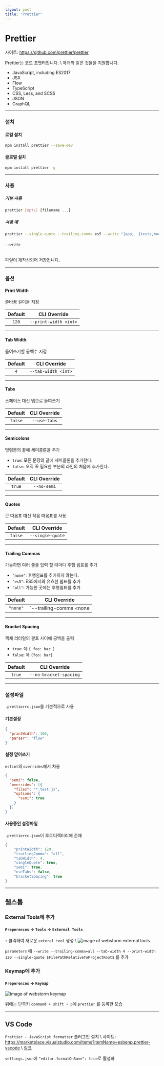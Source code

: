 ```yaml
---
layout: post
title: "Prettier"
---
```


# Prettier

사이트: https://github.com/prettier/prettier

Prettier는 코드 포맷터입니다. \\
아래와 같은 것들을 지원합니다.
* JavaScript, including ES2017
* JSX
* Flow
* TypeScript
* CSS, Less, and SCSS
* JSON
* GraphQL

* * *

### 설치

#### 로컬 설치

```sh
npm install prettier --save-dev
```

#### 글로벌 설치
```sh
npm install prettier -g
```

* * *

### 사용

##### 기본 사용

```sh
prettier [opts] [filename ...]
```

##### 사용 예

```sh
prettier --single-quote --trailing-comma es5 --write "{app,__{tests,mocks}__}/**/*.js"
```


###### `--write`
파일이 재작성되어 저장됩니다.

* * *

### 옵션

#### Print Width

줄바꿈 길이을 지정

| Default | CLI Override |
|:-------:|:------------:|
|  `120`  | `--print-width <int>` |

* * *

#### Tab Width

들여쓰기할 공백수 지정

| Default | CLI Override |
|:-------:|:------------:|
|   `4`   | `--tab-width <int>` |

* * *

#### Tabs

스페이스 대신 탭으로 들여쓰기

| Default | CLI Override |
|:-------:|:------------:|
| `false` | `--use-tabs` |

* * *

#### Semicolons

명령문의 끝에 세미콜론을 추가

- `true`:  모든 문장의 끝에 세미콜론을 추가한다.
- `false`: 오직 꼭 필요한 부분의 라인의 처음에 추가한다.

| Default | CLI Override |
|:-------:|:------------:|
| `true`  | `--no-semi`  |

* * *

#### Quotes

큰 따옴표 대신 작음 따옴표를 사용

| Default | CLI Override |
|:-------:|:------------:|
| `false` | `--single-quote` |

* * *

#### Trailing Commas

가능하면 여러 줄을 입력 할 때마다 후행 쉼표를 추가

- `"none"`: 후행쉼표를 추가하지 않는다.
- `"es5"`: ES5에서의 유효한 쉼표를 추가
- `"all"`: 가능한 곳에는 후행쉼표를 추가

| Default | CLI Override |
|:-------:|:------------:|
| `"none"` | `--trailing-comma <none|es5|all>` |

* * *

#### Bracket Spacing

객체 리터럴의 괄호 사이에 공백을 출력

- `true`: 예 `{ foo: bar }`
- `false`: 예 `{foo: bar}`


| Default | CLI Override |
|:-------:|:------------:|
| `true` | `--no-bracket-spacing` |

* * *

### 설정파일

`.prettierrc.json`를 기본적으로 사용

#### 기본설정

```json
{
  "printWidth": 100,
  "parser": "flow"
}
```


#### 설정 덮어쓰기

`eslint`의 `overrides`에서 차용

```json
{
  "semi": false,
  "overrides": [{
    "files": "*.test.js",
    "options": {
      "semi": true
    }
  }]
}
```

#### 사용중인 설정파일
`.prettierrc.json`이 루트디렉터리에 존재
```js
{
    "printWidth": 120,
    "trailingComma": "all",
    "tabWidth": 4,
    "singleQuote": true,
    "semi": true,
    "useTabs": false,
    "bracketSpacing": true
}
```

* * *

## 웹스톰

### External Tools에 추가

#### `Preperences` -> `Tools` -> `External Tools`
`+` 클릭하여 새로운 `exteral tool` 생성 \\
![image of webstorm external tools](https://cdn-images-1.medium.com/max/800/1*anZPX6XaHHBJQUC4Zz6aSA.png)

`parameters` 에 `--write --trailing-comma=all --tab-width 4 --print-width 120 --single-quote $FilePathRelativeToProjectRoot$` 를 추가


### Keymap에 추가

#### `Preperences` -> `Keymap`

![image of webstorm keymap](https://cdn-images-1.medium.com/max/800/1*rwhqT811uuR2X4ftQpWOPA.png)


위에는 단축키 `command + shift + p`에 `prettier` 를 등록한 모습

* * *

## VS Code

`Prettier - JavaScript formatter` 플러그인 설치 \\
사이트: https://marketplace.visualstudio.com/items?itemName=esbenp.prettier-vscode \\
[링크](https://marketplace.visualstudio.com/items?itemName=esbenp.prettier-vscode)

`settings.json`에 `"editor.formatOnSave": true`로 활성화
